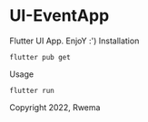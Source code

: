 # UI-EventApp
Flutter UI App. EnjoY :')
Installation

```
flutter pub get
```
Usage 

```
flutter run
```

Copyright 2022, Rwema
